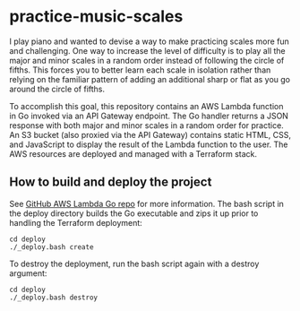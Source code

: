 # practice-music-scales

I play piano and wanted to devise a way to make practicing scales more fun and challenging. One way to increase the level of difficulty is to play all the major and minor scales in a random order instead of following the circle of fifths. This forces you to better learn each scale in isolation rather than relying on the familiar pattern of adding an additional sharp or flat as you go around the circle of fifths.

To accomplish this goal, this repository contains an AWS Lambda function in Go invoked via an API Gateway endpoint. The Go handler returns a JSON response with both major and minor scales in a random order for practice. An S3 bucket (also proxied via the API Gateway) contains static HTML, CSS, and JavaScript to display the result of the Lambda function to the user. The AWS resources are deployed and managed with a Terraform stack.

## How to build and deploy the project

See [GitHub AWS Lambda Go repo](https://github.com/aws/aws-lambda-go) for more information. The bash script in the deploy directory builds the Go executable and zips it up prior to handling the Terraform deployment:

```
cd deploy
./_deploy.bash create
```

To destroy the deployment, run the bash script again with a destroy argument:

```
cd deploy
./_deploy.bash destroy
```
